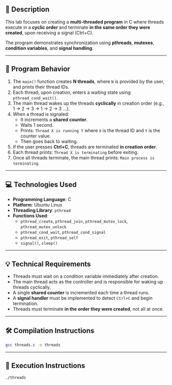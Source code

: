 ## 📄 Description

This lab focuses on creating a **multi-threaded program** in C where threads execute in a **cyclic order** and terminate **in the same order they were created**, upon receiving a signal (Ctrl+C).

The program demonstrates synchronization using **pthreads**, **mutexes**, **condition variables**, and **signal handling**.

---

## 🧩 Program Behavior

1. The `main()` function creates **N threads**, where `N` is provided by the user, and prints their thread IDs.
2. Each thread, upon creation, enters a waiting state using `pthread_cond_wait()`.
3. The main thread wakes up the threads **cyclically** in creation order (e.g., 1 → 2 → 3 → 1 → 2 → 3 ...).
4. When a thread is signaled:
   - It increments a **shared counter**.
   - Waits 1 second.
   - Prints: `Thread X is running Y` where `X` is the thread ID and `Y` is the counter value.
   - Then goes back to waiting.
5. If the user presses **Ctrl+C**, threads are terminated **in creation order**.
6. Each thread prints: `Thread X is terminating` before exiting.
7. Once all threads terminate, the main thread prints: `Main process is terminating`.

---

## 💻 Technologies Used

- **Programming Language**: C  
- **Platform**: Ubuntu Linux  
- **Threading Library**: `pthread`  
- **Functions Used**:
  - `pthread_create`, `pthread_join`, `pthread_mutex_lock`, `pthread_mutex_unlock`
  - `pthread_cond_wait`, `pthread_cond_signal`
  - `pthread_exit`, `pthread_self`
  - `signal()`, `sleep()`

---

## 💡 Technical Requirements

- Threads must wait on a condition variable immediately after creation.
- The main thread acts as the controller and is responsible for waking up threads cyclically.
- A single **shared counter** is incremented each time a thread runs.
- A **signal handler** must be implemented to detect `Ctrl+C` and begin termination.
- Threads must terminate **in the order they were created**, not all at once.

---

## 🛠️ Compilation Instructions

```bash
gcc threads.c -o threads
```

---

## 🚀 Execution Instructions

```bash
./threads
```
